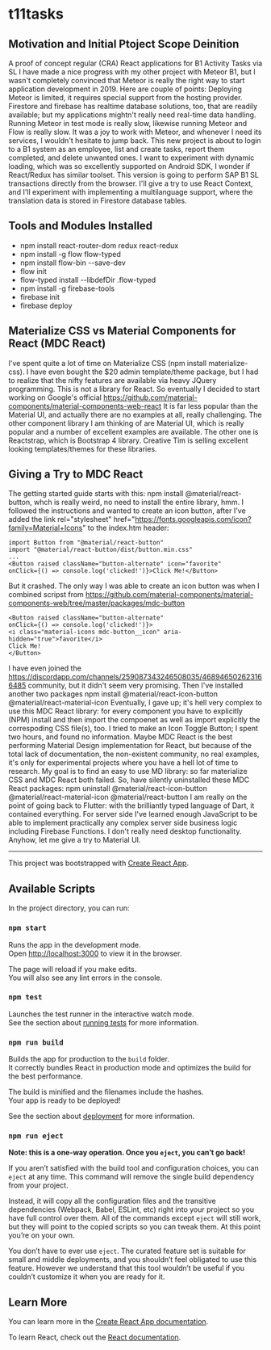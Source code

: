 # t11tasks
## Motivation and Initial Ptoject Scope Deinition
A proof of concept regular (CRA) React applications for B1 Activity Tasks via SL
I have made a nice progress with my other project with Meteor B1, but I wasn't completely convinced that Meteor is really the right way to start application development in 2019. Here are couple of points:
Deploying Meteor is limited, it requires special support from the hosting provider. Firestore and firebase has realtime database solutions, too, that are readily available; but my applications mightn't really need real-time data handling. Running Meteor in test mode is really slow, likewise running Meteor and Flow is really slow. It was a joy to work with Meteor, and whenever I need its services, I wouldn't hesitate to jump back.
This new project is about to login to a B1 system as an employee, list and create tasks, report them completed, and delete unwanted ones. I want to experiment with dynamic loading, which was so excellently supported on Android SDK, I wonder if React/Redux has similar toolset. This version is going to perform SAP B1 SL transactions directly from the browser. 
I'll give a try to use React Context, and I'll experiment with implementing a multilanguage support, where the translation data is stored in Firestore database tables.

## Tools and Modules Installed
<ul>
<li>npm install react-router-dom redux react-redux
<li>npm install -g flow flow-typed
<li>npm install flow-bin --save-dev
<li>flow init
<li>flow-typed install --libdefDir .flow-typed
<li>npm install -g firebase-tools
<li>firebase init
<li>firebase deploy

</ul>

## Materialize CSS vs Material Components for React (MDC React)
I've spent quite a lot of time on Materialize CSS (npm install materialize-css). I have even bought the $20 admin template/theme package, but I had to realize that the nifty features are available via heavy JQuery programming. This is not a library for React. So eventually I decided to start working on Google's official https://github.com/material-components/material-components-web-react It is far less popular than the Material UI, and actually there are no examples at all, really challenging.
The other component library I am thinking of are Material UI, which is really popular and a number of excellent examples are available. The other one is Reactstrap, which is Bootstrap 4 library. Creative Tim is selling excellent looking templates/themes for these libraries.

## Giving a Try to MDC React
The getting started guide starts with this: npm install @material/react-button, whch is really weird, no need to install the entire library, hmm.
I followed the instructions and wanted to create an icon button, after I've added the link rel="stylesheet" href="https://fonts.googleapis.com/icon?family=Material+Icons" to the index.htm header:

```
import Button from "@material/react-button"
import "@material/react-button/dist/button.min.css"
...
<Button raised className="button-alternate" icon="favorite"  
onClick={() => console.log('clicked!')}>Click Me!</Button>
```
But it crashed. The only way I was able to create an icon button was when I combined scripst from 
https://github.com/material-components/material-components-web/tree/master/packages/mdc-button

```
<Button raised className="button-alternate"
onClick={() => console.log('clicked!')}>
<i class="material-icons mdc-button__icon" aria-hidden="true">favorite</i>
Click Me!
</Button>
```

I have even joined the https://discordapp.com/channels/259087343246508035/468946502623166485 community, but it didn't seem very promising.
Then I've installed another two packages npm install @material/react-icon-button @material/react-material-icon
Eventually, I gave up; it's hell very complex to use this MDC React library: for every component you have to explicitly (NPM) install and then import the compoenet as well as import explicitly the correspoding CSS file(s), too. I tried to make an Icon Toggle Button; I spent two hours, and found no information. Maybe MDC React is the best performing Material Design implementation for React, but because of the total lack of documentation, the non-existent community, no real examples, it's only for experimental projects where you have a hell lot of time to research. My goal is to find an easy to use MD library: so far materialize CSS and MDC React both failed.
So, have silently uninstalled these MDC React packages: npm uninstall @material/react-icon-button @material/react-material-icon @material/react-button 
I am really on the point of going back to Flutter: with the brilliantly typed language of Dart, it contained everything. For server side I've learned enough JavaScript to be able to implement practically any complex server side business logic including Firebase Functions. I don't really need desktop functionality. Anyhow, let me give a try to Material UI. 

--------------

This project was bootstrapped with [Create React App](https://github.com/facebook/create-react-app).

## Available Scripts

In the project directory, you can run:

### `npm start`

Runs the app in the development mode.<br>
Open [http://localhost:3000](http://localhost:3000) to view it in the browser.

The page will reload if you make edits.<br>
You will also see any lint errors in the console.

### `npm test`

Launches the test runner in the interactive watch mode.<br>
See the section about [running tests](https://facebook.github.io/create-react-app/docs/running-tests) for more information.

### `npm run build`

Builds the app for production to the `build` folder.<br>
It correctly bundles React in production mode and optimizes the build for the best performance.

The build is minified and the filenames include the hashes.<br>
Your app is ready to be deployed!

See the section about [deployment](https://facebook.github.io/create-react-app/docs/deployment) for more information.

### `npm run eject`

**Note: this is a one-way operation. Once you `eject`, you can’t go back!**

If you aren’t satisfied with the build tool and configuration choices, you can `eject` at any time. This command will remove the single build dependency from your project.

Instead, it will copy all the configuration files and the transitive dependencies (Webpack, Babel, ESLint, etc) right into your project so you have full control over them. All of the commands except `eject` will still work, but they will point to the copied scripts so you can tweak them. At this point you’re on your own.

You don’t have to ever use `eject`. The curated feature set is suitable for small and middle deployments, and you shouldn’t feel obligated to use this feature. However we understand that this tool wouldn’t be useful if you couldn’t customize it when you are ready for it.

## Learn More

You can learn more in the [Create React App documentation](https://facebook.github.io/create-react-app/docs/getting-started).

To learn React, check out the [React documentation](https://reactjs.org/).
